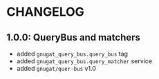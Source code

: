 # CHANGELOG

## 1.0.0: QueryBus and matchers

* added `gnugat_query_bus.query_bus` tag
* added `gnugat_query_bus.query_matcher` service
* added `gnugat/quer-bus` v1.0
